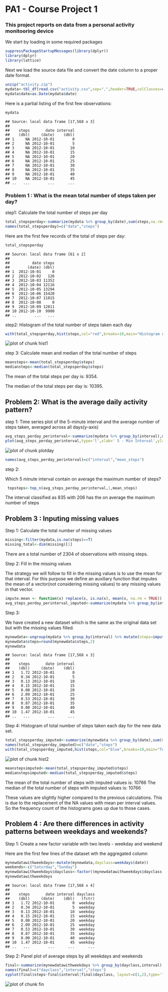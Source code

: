 # PA1 - Course Project 1 

### This project reports on  data from a personal activity monitooring device 

We start by loading in some required packages

```r
suppressPackageStartupMessages(library(dplyr))
library(dplyr)
library(lattice)
```

Next we load the source data file and convert the date column to a proper date format.


```r
unzip("activity.zip")
mydata<-tbl_df(read.csv("activity.csv",sep=",",header=TRUE,colClasses=c("numeric","character","numeric")))
mydata$date=as.Date(mydata$date)
```
Here is a partial listing of the first few observations:

```r
mydata
```

```
## Source: local data frame [17,568 x 3]
## 
##    steps       date interval
##    (dbl)     (date)    (dbl)
## 1     NA 2012-10-01        0
## 2     NA 2012-10-01        5
## 3     NA 2012-10-01       10
## 4     NA 2012-10-01       15
## 5     NA 2012-10-01       20
## 6     NA 2012-10-01       25
## 7     NA 2012-10-01       30
## 8     NA 2012-10-01       35
## 9     NA 2012-10-01       40
## 10    NA 2012-10-01       45
## ..   ...        ...      ...
```


### Problem 1 : What is the mean total number of steps taken per day?

step1: Calculate the total number of steps per day


```r
total_stepsperday<-summarize(mydata %>% group_by(date),sum(steps,na.rm=T) )
names(total_stepsperday)=c("date","steps")
```

Here are the first few records of the total of steps per day:

```r
total_stepsperday
```

```
## Source: local data frame [61 x 2]
## 
##          date steps
##        (date) (dbl)
## 1  2012-10-01     0
## 2  2012-10-02   126
## 3  2012-10-03 11352
## 4  2012-10-04 12116
## 5  2012-10-05 13294
## 6  2012-10-06 15420
## 7  2012-10-07 11015
## 8  2012-10-08     0
## 9  2012-10-09 12811
## 10 2012-10-10  9900
## ..        ...   ...
```

step2: Histogram of the total number of steps taken each day


```r
with(total_stepsperday,hist(steps,col="red",breaks=10,main="Histogram of total daily steps"))
```

![plot of chunk hist1](figure/hist1-1.png)

step 3: Calculate mean and median of the total number of steps


```r
meansteps<-mean(total_stepsperday$steps)
mediansteps<-median(total_stepsperday$steps)
```

The mean of the total steps per day is: 9354.

The median of the total steps per day is: 10395.

## Problem 2: What is the average daily activity pattern?

step 1: Time series plot of the 5-minute interval and the average number of steps taken, averaged across all days(y-axis)


```r
avg_steps_perday_perinterval<-summarize(mydata %>% group_by(interval),mean(steps,na.rm=T) )
plot(avg_steps_perday_perinterval,type='l',xlab=' 5 - Min Interval',ylab='Mean steps',main='Avg steps per per interval all days')
```

![plot of chunk plotday](figure/plotday-1.png)

```r
names(avg_steps_perday_perinterval)=c("interval","mean_steps")
```

step 2:

Which 5 minute interval contain on average the maximum number of steps?


```r
 topsteps<-top_n(avg_steps_perday_perinterval,1,mean_steps)
```


The interval classified as 835 with 206 has the on average the maximum number of steps

 
 
## Problem 3 : Inputing missing values

Step 1: Calculate the total number of missing values

```r
missing<-filter(mydata,is.na(steps)==T)
missing_total<-dim(missing)[1]
```



There are a total number of 2304 of observations with missing steps.



Step 2: Fill in the missing values

The strategy we will follow to fill in the missing values is to use the mean for that interval. For this purpose we define an auxiliary function that imputes the mean of a vector(not considering missing values) to any missing values in that vector.


```r
impute.mean <- function(x) replace(x, is.na(x), mean(x, na.rm = TRUE))
avg_steps_perday_perinterval_imputed<-summarize(mydata %>% group_by(interval) %>% mutate(steps=impute.mean(steps)), mean(steps))
```

Step 3: 

We have created a new dataset which is the same as the original data set but with the missing values filled.

```r
mynewdata<-ungroup(mydata %>% group_by(interval) %>% mutate(steps=impute.mean(steps)))
mynewdata$steps=round(mynewdata$steps,2)
mynewdata
```

```
## Source: local data frame [17,568 x 3]
## 
##    steps       date interval
##    (dbl)     (date)    (dbl)
## 1   1.72 2012-10-01        0
## 2   0.34 2012-10-01        5
## 3   0.13 2012-10-01       10
## 4   0.15 2012-10-01       15
## 5   0.08 2012-10-01       20
## 6   2.09 2012-10-01       25
## 7   0.53 2012-10-01       30
## 8   0.87 2012-10-01       35
## 9   0.00 2012-10-01       40
## 10  1.47 2012-10-01       45
## ..   ...        ...      ...
```


Step 4: Histogram of total number of steps taken each day for the new data set.


```r
total_stepsperday_imputed<-summarize(mynewdata %>% group_by(date),sum(steps,na.rm=T) )
names(total_stepsperday_imputed)=c("date","steps")
with(total_stepsperday_imputed,hist(steps,col="blue",breaks=10,main="Total daily steps with imputed values"))
```

![plot of chunk hist2](figure/hist2-1.png)


```r
meanstepsimputed<-mean(total_stepsperday_imputed$steps)
medianstepsimputed<-median(total_stepsperday_imputed$steps)
```

The mean of the total number of steps with imputed values is: 10766
The median of the total number of steps with imputed values is: 10766

These values are slightly higher compared to the previous calculations. This is due to the replacement of the NA values with mean per interval values. So the frequency count of the histograms goes up due to those cases.


## Problem 4 : Are there differences in activity patterns between weekdays and weekends?

Step 1: Create a new factor variable with two levels - weekday and weekend

Here are the first few lines of the dataset wth the aggregated column


```r
mynewdatawithweekdays<-mutate(mynewdata,dayclass=weekdays(date))
weekends<-c("Saturday","Sunday")
mynewdatawithweekdays$dayclass<-factor((mynewdatawithweekdays$dayclass %in% weekends),levels=c(F,T),labels=c("weekday","weekend"))
mynewdatawithweekdays
```

```
## Source: local data frame [17,568 x 4]
## 
##    steps       date interval dayclass
##    (dbl)     (date)    (dbl)   (fctr)
## 1   1.72 2012-10-01        0  weekday
## 2   0.34 2012-10-01        5  weekday
## 3   0.13 2012-10-01       10  weekday
## 4   0.15 2012-10-01       15  weekday
## 5   0.08 2012-10-01       20  weekday
## 6   2.09 2012-10-01       25  weekday
## 7   0.53 2012-10-01       30  weekday
## 8   0.87 2012-10-01       35  weekday
## 9   0.00 2012-10-01       40  weekday
## 10  1.47 2012-10-01       45  weekday
## ..   ...        ...      ...      ...
```

Step 2: Panel plot of average steps by all weekdays and weekends


```r
final<-summarize(mynewdatawithweekdays %>% group_by(dayclass,interval),mean(steps))
names(final)=c("dayclass","interval","steps")
xyplot(final$steps~final$interval|final$dayclass, layout=c(1,2),type='l',xlab='interval',ylab='Number of steps')
```

![plot of chunk fin](figure/fin-1.png)
